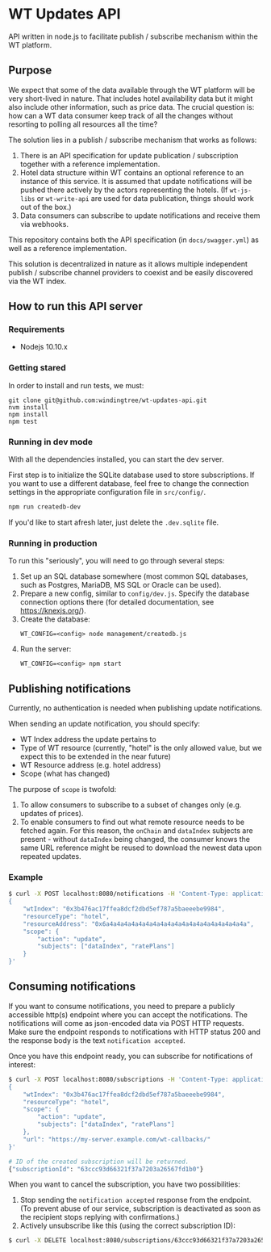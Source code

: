 # WT Updates API

API written in node.js to facilitate publish / subscribe mechanism within the
WT platform.

## Purpose

We expect that some of the data available through the WT platform will be very
short-lived in nature. That includes hotel availability data but it might also
include other information, such as price data. The crucial question is: how can
a WT data consumer keep track of all the changes without resorting to polling
all resources all the time?

The solution lies in a publish / subscribe mechanism that works as follows:

1. There is an API specification for update publication
   / subscription together with a reference implementation.
2. Hotel data structure within WT contains an optional reference
   to an instance of this service. It is assumed that update
   notifications will be pushed there actively by the actors
   representing the hotels. (If `wt-js-libs` or `wt-write-api`
   are used for data publication, things should work out of the
   box.)
3. Data consumers can subscribe to update notifications and
   receive them via webhooks.

This repository contains both the API specification (in `docs/swagger.yml`) as
well as a reference implementation.

This solution is decentralized in nature as it allows multiple independent
publish / subscribe channel providers to coexist and be easily discovered via
the WT index.

## How to run this API server

### Requirements
- Nodejs 10.10.x

### Getting stared
In order to install and run tests, we must:
```
git clone git@github.com:windingtree/wt-updates-api.git
nvm install
npm install
npm test
```

### Running in dev mode
With all the dependencies installed, you can start the dev server.

First step is to initialize the SQLite database used to store
subscriptions. If you want to use a different database, feel
free to change the connection settings in the appropriate
configuration file in `src/config/`.

```bash
npm run createdb-dev
```

If you'd like to start afresh later, just delete the `.dev.sqlite` file.

### Running in production

To run this "seriously", you will need to go through several steps:

1. Set up an SQL database somewhere (most common SQL databases,
   such as Postgres, MariaDB, MS SQL or Oracle can be used).
2. Prepare a new config, similar to `config/dev.js`. Specify the
   database connection options there (for detailed
   documentation, see https://knexjs.org/).
3. Create the database:
    ```
    WT_CONFIG=<config> node management/createdb.js
    ```
4. Run the server:
    ```
    WT_CONFIG=<config> npm start
    ```

## Publishing notifications

Currently, no authentication is needed when publishing update
notifications.

When sending an update notification, you should specify:

- WT Index address the update pertains to
- Type of WT resource (currently, "hotel" is the only allowed
  value, but we expect this to be extended in the near future)
- WT Resource address (e.g. hotel address)
- Scope (what has changed)

The purpose of `scope` is twofold:

1. To allow consumers to subscribe to a subset of changes only
   (e.g. updates of prices).
2. To enable consumers to find out what remote resource needs
   to be fetched again. For this reason, the `onChain` and
   `dataIndex` subjects are present - without `dataIndex` being
   changed, the consumer knows the same URL reference might be
   reused to download the newest data upon repeated updates.

### Example

```sh
$ curl -X POST localhost:8080/notifications -H 'Content-Type: application/json' -d '
{
    "wtIndex": "0x3b476ac17ffea8dcf2dbd5ef787a5baeeebe9984",
    "resourceType": "hotel",
    "resourceAddress": "0x6a4a4a4a4a4a4a4a4a4a4a4a4a4a4a4a4a4a4a4a",
    "scope": {
        "action": "update",
        "subjects": ["dataIndex", "ratePlans"]
    }
}'
```

## Consuming notifications

If you want to consume notifications, you need to prepare
a publicly accessible http(s) endpoint where you can accept the
notifications. The notifications will come as json-encoded data
via POST HTTP requests. Make sure the endpoint responds to
notifications with HTTP status 200 and the response body is the
text `notification accepted`.

Once you have this endpoint ready, you can subscribe for
notifications of interest:

```sh
$ curl -X POST localhost:8080/subscriptions -H 'Content-Type: application/json' -d '
{
    "wtIndex": "0x3b476ac17ffea8dcf2dbd5ef787a5baeeebe9984",
    "resourceType": "hotel",
    "scope": {
        "action": "update",
        "subjects": ["dataIndex", "ratePlans"]
    },
    "url": "https://my-server.example.com/wt-callbacks/"
}'

# ID of the created subscription will be returned.
{"subscriptionId": "63ccc93d66321f37a7203a26567fd1b0"}
```

When you want to cancel the subscription, you have two
possibilities:

1. Stop sending the `notification accepted` response from the
   endpoint. (To prevent abuse of our service, subscription is
   deactivated as soon as the recipient stops replying with
   confirmations.)
2. Actively unsubscribe like this (using the correct
   subscription ID):

```sh
$ curl -X DELETE localhost:8080/subscriptions/63ccc93d66321f37a7203a26567fd1b0
```
